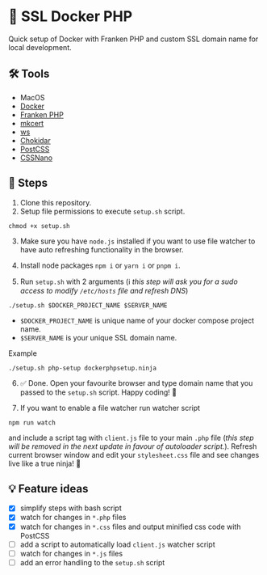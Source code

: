 # 🐳 SSL Docker PHP

Quick setup of Docker with Franken PHP and custom SSL domain name for local development.

## 🛠️ Tools

* MacOS
* [Docker](https://www.docker.com)
* [Franken PHP](https://github.com/dunglas/frankenphp)
* [mkcert](https://github.com/FiloSottile/mkcert)
* [ws](https://www.npmjs.com/package/ws)
* [Chokidar](https://www.npmjs.com/package/chokidar)
* [PostCSS](https://postcss.org/)
* [CSSNano](https://cssnano.co/)


## 🐾 Steps

1. Clone this repository.
2. Setup file permissions to execute `setup.sh` script.

```
chmod +x setup.sh
```

3. Make sure you have `node.js` installed if you want to use file watcher to have auto refreshing functionality in the browser.

4. Install node packages `npm i` or `yarn i` or `pnpm i`.

5. Run `setup.sh` with 2 arguments (ℹ️ _this step will ask you for a sudo access to modify `/etc/hosts` file and refresh DNS_)

```
./setup.sh $DOCKER_PROJECT_NAME $SERVER_NAME
```

- `$DOCKER_PROJECT_NAME` is unique name of your docker compose project name.
- `$SERVER_NAME` is your unique SSL domain name.

Example

```
./setup.sh php-setup dockerphpsetup.ninja
```

6. ✅ Done. Open your favourite browser and type domain name that you passed to the `setup.sh` script. Happy coding! 🥷

7. If you want to enable a file watcher run watcher script

```
npm run watch
```

and include a script tag with `client.js` file to your main `.php` file (_this step will be removed in the next update in favour of autoloader script._). Refresh current browser window and edit your `stylesheet.css` file and see changes live like a true ninja! 🥷

## 💡 Feature ideas

- [x] simplify steps with bash script
- [x] watch for changes in `*.php` files
- [x] watch for changes in `*.css` files and output minified css code with PostCSS
- [ ] add a script to automatically load `client.js` watcher script
- [ ] watch for changes in `*.js` files
- [ ] add an error handling to the `setup.sh` script

